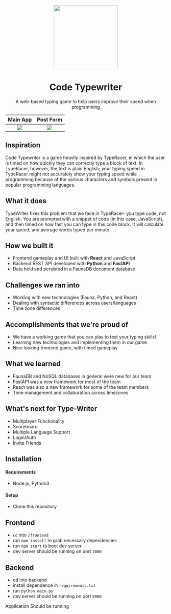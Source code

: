 <p align="center"><img width="200" src="https://i.imgur.com/TE6LhaR.png"></p>
<h1 align="center">Code Typewriter</h1>
<p align="center">
A web-based typing game to help users improve their speed when programming
</p>

Main App            |  Post Form
:-------------------------:|:-------------------------:
![](https://i.imgur.com/gppD4H0.png)  |  ![](https://i.imgur.com/F83LRZd.png)

## Inspiration
Code Typewriter is a game heavily inspired by TypeRacer, in which the user is timed on how quickly they can correctly type a block of text. In TypeRacer, however, the text is plain English; your typing speed in TypeRacer might not accurately show your typing speed while programming because of the various characters and symbols present in popular programming languages. 

## What it does
TypeWriter fixes this problem that we face in TypeRacer- you type code, not English. You are prompted with a snippet of code (in this case, JavaScript), and then timed on how fast you can type in this code block. It will calculate your speed, and average words typed per minute.

## How we built it
* Frontend gameplay and UI built with __React__ and JavaScript
* Backend REST API developed with __Python__ and __FastAPI__
* Data held and persisted in a FaunaDB document database

## Challenges we ran into
* Working with new technologies (Fauna, Python, and React)
* Dealing with syntactic differences across users/languages
* Time zone differences

## Accomplishments that we're proud of
* We have a working game that you can play to test your typing skills!
* Learning new technologies and implementing them in our game
* Nice looking frontend game, with timed gameplay

## What we learned
* FaunaDB and NoSQL databases in general were new for our team
* FastAPI was a new framework for most of the team
* React was also a new framework for some of the team members
* Time management and collaboration across timezones 

## What's next for Type-Writer
* Multiplayer Functionality
* Scoreboard
* Multiple Language Support
* Login/Auth
* Invite Friends

## Installation
#### Requirements
* Node.js, Python3

#### Setup
* Clone this repository
## Frontend
* `cd` into `/frontend`
* run `npm install` to grab necessary dependencies
* run `npm start` to boot dev server
* dev server should be running on port `3000`

## Backend
* cd into backend
* install dependence in `requirements.txt`
* run `python main.py`
* dev server should be running on port `8000`

Application Should be running
